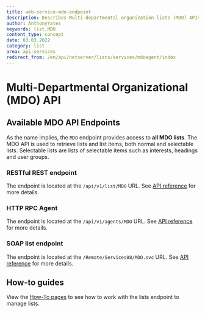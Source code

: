 ```yaml
---
title: web-service-mdo-endpoint
description: Describes Multi-departmental organization lists (MDO) APIs
author: AnthonyYates
keywords: list,MDO
content_type: concept
date: 03.03.2022
category: list
area: api-services
redirect_from: /en/api/netserver/lists/services/mdoagent/index
---
```


# Multi-Departmental Organizational (MDO) API

## Available MDO API Endpoints

As the name implies, the `MDO` endpoint provides access to **all MDO lists**. The MDO API is used to retrieve lists and list items, both normal and selectable lists. Selectable lists are lists of selectable items such as interests, headings and user groups.

### RESTful REST endpoint

The endpoint is located at the `/api/v1/list/MDO` URL. See [API reference][2] for more details.

### HTTP RPC Agent

The endpoint is located at the `/api/v1/agents/MDO` URL. See [API reference][3] for more details.

### SOAP list endpoint

The endpoint is located at the `/Remote/Services88/MDO.svc` URL. See [API reference][4] for more details.

## How-to guides

View the [How-To pages][1] to see how to work with the lists endpoint to manage lists.

<!-- Referenced links -->
[1]: how-to/index.md

[2]: ../../../reference/restful/rest/List_MDO/index.md
[3]: ../../../reference/restful/agent/MDO_Agent/index.md
[4]: ../../../reference/soap/services88/MDO/index.md
